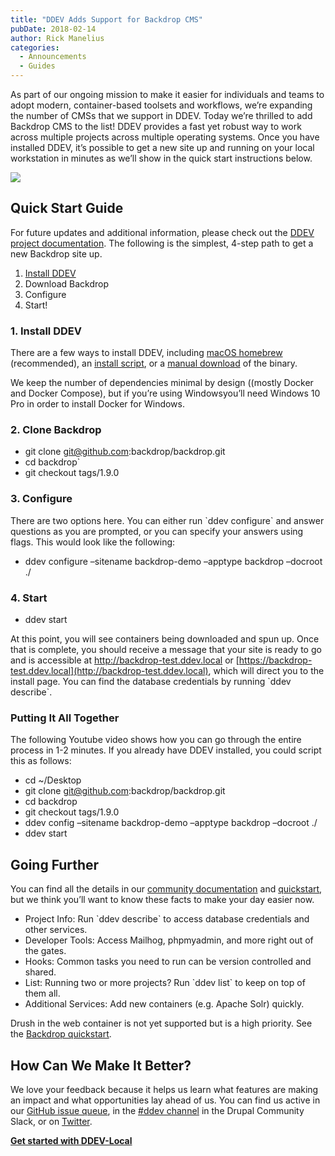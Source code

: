 ```yaml
---
title: "DDEV Adds Support for Backdrop CMS"
pubDate: 2018-02-14
author: Rick Manelius
categories:
  - Announcements
  - Guides
---
```


As part of our ongoing mission to make it easier for individuals and teams to adopt modern, container-based toolsets and workflows, we’re expanding the number of CMSs that we support in DDEV. Today we’re thrilled to add Backdrop CMS to the list! DDEV provides a fast yet robust way to work across multiple projects across multiple operating systems. Once you have installed DDEV, it’s possible to get a new site up and running on your local workstation in minutes as we’ll show in the quick start instructions below.

![](https://ddev.com/app/uploads/2018/02/Backdrop-Logo-Horizontal_0.png)

## Quick Start Guide

For future updates and additional information, please check out the [DDEV project documentation](https://ddev.readthedocs.io/en/latest/). The following is the simplest, 4-step path to get a new Backdrop site up.

1. [Install DDEV](https://ddev.readthedocs.io/en/latest/#installation)
2. Download Backdrop
3. Configure
4. Start!

### 1\. Install DDEV

There are a few ways to install DDEV, including [macOS homebrew](https://ddev.readthedocs.io/en/latest/#homebrew-macos) (recommended), an [install script](https://ddev.readthedocs.io/en/latest/#installation-script-linux-and-macos), or a [manual download](https://ddev.readthedocs.io/en/latest/#manual-installation-linux-and-macos) of the binary.

We keep the number of dependencies minimal by design ((mostly Docker and Docker Compose), but if you’re using Windowsyou’ll need Windows 10 Pro in order to install Docker for Windows.

### 2\. Clone Backdrop

- git clone [git@github.com](mailto:git@github.com):backdrop/backdrop.git
- cd backdrop\`
- git checkout tags/1.9.0

### 3\. Configure

There are two options here. You can either run \`ddev configure\` and answer questions as you are prompted, or you can specify your answers using flags. This would look like the following:

- ddev configure –sitename backdrop-demo –apptype backdrop –docroot ./

### 4\. Start

- ddev start

At this point, you will see containers being downloaded and spun up. Once that is complete, you should receive a message that your site is ready to go and is accessible at <http://backdrop-test.ddev.local> or [https://backdrop-test.ddev.local](http://backdrop-test.ddev.local), which will direct you to the install page. You can find the database credentials by running \`ddev describe\`.

### Putting It All Together

The following Youtube video shows how you can go through the entire process in 1-2 minutes. If you already have DDEV installed, you could script this as follows:

- cd \~/Desktop
- git clone [git@github.com](mailto:git@github.com):backdrop/backdrop.git
- cd backdrop
- git checkout tags/1.9.0
- ddev config –sitename backdrop-demo –apptype backdrop –docroot ./
- ddev start

## Going Further

You can find all the details in our [community documentation](https://ddev.readthedocs.io/) and [quickstart](/quickstart), but we think you’ll want to know these facts to make your day easier now.

- Project Info: Run \`ddev describe\` to access database credentials and other services.
- Developer Tools: Access Mailhog, phpmyadmin, and more right out of the gates.
- Hooks: Common tasks you need to run can be version controlled and shared.
- List: Running two or more projects? Run \`ddev list\` to keep on top of them all.
- Additional Services: Add new containers (e.g. Apache Solr) quickly.

Drush in the web container is not yet supported but is a high priority. See the [Backdrop quickstart](https://ddev.readthedocs.io/en/latest/users/cli-usage/#backdrop-quickstart).

## How Can We Make It Better?

We love your feedback because it helps us learn what features are making an impact and what opportunities lay ahead of us. You can find us active in our [GitHub issue queue](https://github.com/drud/ddev/issues), in the [#ddev channel](https://drupal.slack.com/messages/C5TQRQZRR) in the Drupal Community Slack, or on [Twitter](https://twitter.com/drud).

**[Get started with DDEV-Local](/get-started/)**
